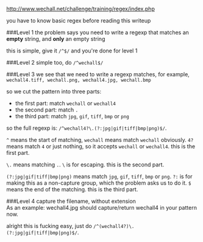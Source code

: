 http://www.wechall.net/challenge/training/regex/index.php

you have to know basic regex before reading this writeup

###Level 1
the problem says you need to write a regexp that matches an **empty** string, and **only** an empty string

this is simple, give it `/^$/` and you're done for level 1

###Level 2
simple too, do `/^wechall$/`

###Level 3
we see that we need to write a regexp matches, for example, `wechall4.tiff, wechall.png, wechall4.jpg, wechall.bmp`

so we cut the pattern into three parts:

* the first part: match `wechall` or `wechall4`
* the second part: match `.`
* the third part: match `jpg`, `gif`, `tiff`, `bmp` or `png`

so the full regexp is: `/^wechall4?\.(?:jpg|gif|tiff|bmp|png)$/`.

`^` means the start of matching, `wechall` means match `wechall` obviously. `4?` means match `4` or just nothing, so it accepts `wechall` or `wechall4`. this is the first part.

`\.` means matching `.`. `\` is for escaping. this is the second part.

`(?:jpg|gif|tiff|bmp|png)` means match `jpg`, `gif`, `tiff`, `bmp` or `png`. `?:` is for making this as a non-capture group, which the problem asks us to do it. `$` means the end of the matching. this is the third part.

###Level 4
capture the filename, without extension  
As an example: wechall4.jpg should capture/return wechall4 in your pattern now.

alright this is fucking easy, just do `/^(wechall4?)\.(?:jpg|gif|tiff|bmp|png)$/`.

